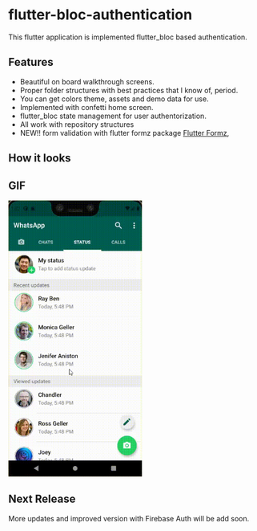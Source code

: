 # flutter-bloc-authentication

This flutter application is implemented flutter_bloc based authentication. 

## Features

- Beautiful on board walkthrough screens.
- Proper folder structures with best practices that I know of, period.
- You can get colors theme, assets and demo data for use.
- Implemented with confetti home screen.
- flutter_bloc state management for user authentorization.
- All work with repository structures
- NEW!! form validation with flutter formz package [Flutter Formz](https://pub.dev/packages/formz/example),

## How it looks

## GIF

<img src="https://github.com/Insha-Siddiquii/flutter-whatsApp-ui/blob/master/snaps/whatsapp.gif"  height="550">

## Next Release

More updates and improved version with Firebase Auth will be add soon.

